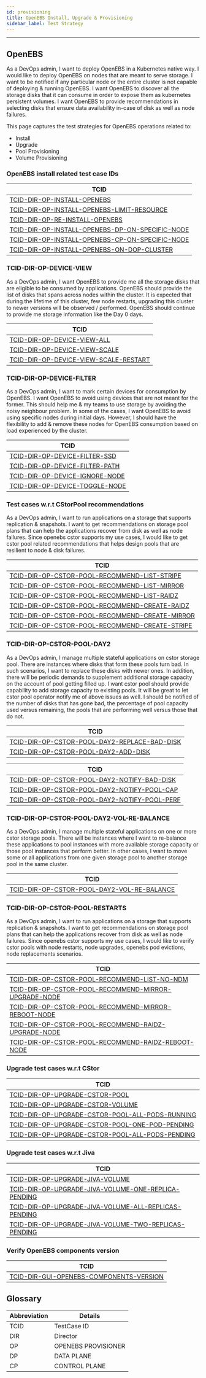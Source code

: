 ```yaml
---
id: provisioning
title: OpenEBS Install, Upgrade & Provisioning
sidebar_label: Test Strategy
---
```

------

## OpenEBS
As a DevOps admin, I want to deploy OpenEBS in a Kubernetes native way. I would like to deploy OpenEBS on nodes that are meant to serve storage. I want to be notified if any particular node or the entire cluster is not capable of deploying & running OpenEBS. I want OpenEBS to discover all the storage disks that it can consume in order to expose them as kubernetes persistent volumes. I want OpenEBS to provide recommendations in selecting disks that ensure data availability in-case of disk as well as node failures.

This page captures the test strategies for OpenEBS operations related to:
- Install
- Upgrade
- Pool Provisioning
- Volume Provisioning 


### OpenEBS install related test case IDs

| TCID                                                                                      |
| ----------------------------------------------------------------------------------------  |
| [TCID-DIR-OP-INSTALL-OPENEBS](TCID-DIR-OP-INSTALL-OPENEBS)                                |
| [TCID-DIR-OP-INSTALL-OPENEBS-LIMIT-RESOURCE](TCID-DIR-OP-INSTALL-OPENEBS-LIMIT-RESOURCE)  |
| [TCID-DIR-OP-RE-INSTALL-OPENEBS](TCID-DIR-OP-RE-INSTALL-OPENEBS)                          |
| [TCID-DIR-OP-INSTALL-OPENEBS-DP-ON-SPECIFIC-NODE](TCID-DIR-OP-INSTALL-OPENEBS-DP-ON-SPECIFIC-NODE)|
| [TCID-DIR-OP-INSTALL-OPENEBS-CP-ON-SPECIFIC-NODE](TCID-DIR-OP-INSTALL-OPENEBS-CP-ON-SPECIFIC-NODE)|
| [TCID-DIR-OP-INSTALL-OPENEBS-ON-DOP-CLUSTER](TCID-DIR-OP-INSTALL-OPENEBS-ON-DOP-CLUSTER)  |


###  TCID-DIR-OP-DEVICE-VIEW
As a DevOps admin, I want OpenEBS to provide me all the storage disks that are eligible to be consumed by applications. OpenEBS should provide the list of disks that spans across nodes within the cluster. It is expected that during the lifetime of this cluster, few node restarts, upgrading this cluster to newer versions will be observed / performed. OpenEBS should continue to provide me storage information like the Day 0 days.

| TCID                                                                          |
| ------------------------------------------------------------------------------|
| [TCID-DIR-OP-DEVICE-VIEW-ALL](TCID-DIR-OP-DEVICE-VIEW-ALL)                    |
| [TCID-DIR-OP-DEVICE-VIEW-SCALE](TCID-DIR-OP-DEVICE-VIEW-SCALE)                |
| [TCID-DIR-OP-DEVICE-VIEW-SCALE-RESTART](TCID-DIR-OP-DEVICE-VIEW-SCALE-RESTART)|

### TCID-DIR-OP-DEVICE-FILTER
As a DevOps admin, I want to mark certain devices for consumption by OpenEBS. I want OpenEBS to avoid using devices that are not meant for the former. This should help me & my teams to use storage by avoiding the noisy neighbour problem. In some of the cases, I want OpenEBS to avoid using specific nodes during initial days. However, I should have the flexibility to add & remove these nodes for OpenEBS consumption based on load experienced by the cluster.

| TCID                                                                   |
| ---------------------------------------------------------------------- |
| [TCID-DIR-OP-DEVICE-FILTER-SSD](TCID-DIR-OP-DEVICE-FILTER-SSD)         |
| [TCID-DIR-OP-DEVICE-FILTER-PATH](TCID-DIR-OP-DEVICE-FILTER-PATH)       |
| [TCID-DIR-OP-DEVICE-IGNORE-NODE](TCID-DIR-OP-DEVICE-IGNORE-NODE)       |
| [TCID-DIR-OP-DEVICE-TOGGLE-NODE](TCID-DIR-OP-DEVICE-TOGGLE-NODE)       |


### Test cases w.r.t CStorPool recommendations
As a DevOps admin, I want to run applications on a storage that supports replication & snapshots. I want to get recommendations on storage pool plans that can help the applications recover from disk as well as node failures. Since openebs cstor supports my use cases, I would like to get cstor pool related recommendations that helps design pools that are resilient to node & disk failures.

| TCID                                                                                       |
| ------------------------------------------------------------------------------------------ |
|[TCID-DIR-OP-CSTOR-POOL-RECOMMEND-LIST-STRIPE](TCID-DIR-OP-CSTOR-POOL-RECOMMEND-LIST-STRIPE)|
|[TCID-DIR-OP-CSTOR-POOL-RECOMMEND-LIST-MIRROR](TCID-DIR-OP-CSTOR-POOL-RECOMMEND-LIST-MIRROR)|
|[TCID-DIR-OP-CSTOR-POOL-RECOMMEND-LIST-RAIDZ](TCID-DIR-OP-CSTOR-POOL-RECOMMEND-LIST-RAIDZ)|
|[TCID-DIR-OP-CSTOR-POOL-RECOMMEND-CREATE-RAIDZ](TCID-DIR-OP-CSTOR-POOL-RECOMMEND-CREATE-RAIDZ)|
|[TCID-DIR-OP-CSTOR-POOL-RECOMMEND-CREATE-MIRROR](TCID-DIR-OP-CSTOR-POOL-RECOMMEND-CREATE-MIRROR)|
|[TCID-DIR-OP-CSTOR-POOL-RECOMMEND-CREATE-STRIPE](TCID-DIR-OP-CSTOR-POOL-RECOMMEND-CREATE-STRIPE)|

### TCID-DIR-OP-CSTOR-POOL-DAY2 
As a DevOps admin, I manage multiple stateful applications on cstor storage pool. There are instances where disks that form these pools turn bad. In such scenarios, I want to replace these disks with newer ones. In addition, there will be periodic demands to supplement additional storage capacity on the account of pool getting filled up. I want cstor pool should provide capability to add storage capacity to existing pools. It will be great to let cstor pool operator notify me of above issues as well. I should be notified of the number of disks that has gone bad, the percentage of pool capacity used versus remaining, the pools that are performing well versus those that do not.

| TCID                                                                                       |
| ------------------------------------------------------------------------------------------ |
|[TCID-DIR-OP-CSTOR-POOL-DAY2-REPLACE-BAD-DISK](TCID-DIR-OP-CSTOR-POOL-DAY2-REPLACE-BAD-DISK)|
|[TCID-DIR-OP-CSTOR-POOL-DAY2-ADD-DISK](TCID-DIR-OP-CSTOR-POOL-DAY2-ADD-DISK)                |


| TCID                                                                                       |
| ------------------------------------------------------------------------------------------ |
|[TCID-DIR-OP-CSTOR-POOL-DAY2-NOTIFY-BAD-DISK](TCID-DIR-OP-CSTOR-POOL-DAY2-NOTIFY-BAD-DISK)  |
|[TCID-DIR-OP-CSTOR-POOL-DAY2-NOTIFY-POOL-CAP](TCID-DIR-OP-CSTOR-POOL-DAY2-NOTIFY-POOL-CAP)  |
|[TCID-DIR-OP-CSTOR-POOL-DAY2-NOTIFY-POOL-PERF](TCID-DIR-OP-CSTOR-POOL-DAY2-NOTIFY-POOL-PERF)|


### TCID-DIR-OP-CSTOR-POOL-DAY2-VOL-RE-BALANCE
As a DevOps admin, I manage multiple stateful applications on one or more cstor storage pools. There will be instances where I want to re-balance these applications to pool instances with more available storage capacity or those pool instances that perform better. In other cases, I want to move some or all applications from one given storage pool to another storage pool in the same cluster.

| TCID                                                                                       |
| ------------------------------------------------------------------------------------------ |
|[TCID-DIR-OP-CSTOR-POOL-DAY2-VOL-RE-BALANCE](TCID-DIR-OP-CSTOR-POOL-DAY2-VOL-RE-BALANCE)    |


### TCID-DIR-OP-CSTOR-POOL-RESTARTS 
As a DevOps admin, I want to run applications on a storage that supports replication & snapshots. I want to get recommendations on storage pool plans that can help the applications recover from disk as well as node failures. Since openebs cstor supports my use cases, I would like to verify cstor pools with node restarts, node upgrades, openebs pod evictions, node replacements scenarios.


| TCID                                                                                       |
| ------------------------------------------------------------------------------------------ |
|[TCID-DIR-OP-CSTOR-POOL-RECOMMEND-LIST-NO-NDM](TCID-DIR-OP-CSTOR-POOL-RECOMMEND-LIST-NO-NDM)|
|[TCID-DIR-OP-CSTOR-POOL-RECOMMEND-MIRROR-UPGRADE-NODE](TCID-DIR-OP-CSTOR-POOL-RECOMMEND-MIRROR-UPGRADE-NODE)    |
|[TCID-DIR-OP-CSTOR-POOL-RECOMMEND-MIRROR-REBOOT-NODE](TCID-DIR-OP-CSTOR-POOL-RECOMMEND-MIRROR-REBOOT-NODE)      |
|[TCID-DIR-OP-CSTOR-POOL-RECOMMEND-RAIDZ-UPGRADE-NODE](TCID-DIR-OP-CSTOR-POOL-RECOMMEND-RAIDZ-UPGRADE-NODE)      |
|[TCID-DIR-OP-CSTOR-POOL-RECOMMEND-RAIDZ-REBOOT-NODE](TCID-DIR-OP-CSTOR-POOL-RECOMMEND-RAIDZ-REBOOT-NODE)        |


### Upgrade test cases w.r.t CStor

| TCID                                                                                       |
| ------------------------------------------------------------------------------------------ |
| [TCID-DIR-OP-UPGRADE-CSTOR-POOL](TCID-DIR-OP-UPGRADE-CSTOR-POOL)                           |
| [TCID-DIR-OP-UPGRADE-CSTOR-VOLUME](TCID-DIR-OP-UPGRADE-CSTOR-VOLUME)                       |
| [TCID-DIR-OP-UPGRADE-CSTOR-POOL-ALL-PODS-RUNNING](TCID-DIR-OP-UPGRADE-CSTOR-POOL-ALL-PODS-RUNNING)|
| [TCID-DIR-OP-UPGRADE-CSTOR-POOL-ONE-POD-PENDING](TCID-DIR-OP-UPGRADE-CSTOR-POOL-ONE-POD-PENDING)|
| [TCID-DIR-OP-UPGRADE-CSTOR-POOL-ALL-PODS-PENDING](TCID-DIR-OP-UPGRADE-CSTOR-POOL-ALL-PODS-PENDING)|


### Upgrade test cases w.r.t Jiva

| TCID                                                                                       |
| ------------------------------------------------------------------------------------------ |
| [TCID-DIR-OP-UPGRADE-JIVA-VOLUME](TCID-DIR-OP-UPGRADE-JIVA-VOLUME)                         |
| [TCID-DIR-OP-UPGRADE-JIVA-VOLUME-ONE-REPLICA-PENDING](TCID-DIR-OP-UPGRADE-JIVA-VOLUME-ONE-REPLICA-PENDING)|
| [TCID-DIR-OP-UPGRADE-JIVA-VOLUME-ALL-REPLICAS-PENDING](TCID-DIR-OP-UPGRADE-JIVA-VOLUME-ALL-REPLICAS-PENDING)|
| [TCID-DIR-OP-UPGRADE-JIVA-VOLUME-TWO-REPLICAS-PENDING](TCID-DIR-OP-UPGRADE-JIVA-VOLUME-TWO-REPLICAS-PENDING)|


### Verify OpenEBS components version

| TCID                                                                                       |
| ------------------------------------------------------------------------------------------ |
| [TCID-DIR-GUI-OPENEBS-COMPONENTS-VERSION](TCID-DIR-GUI-OPENEBS-COMPONENTS-VERSION)         |                |

## Glossary

| Abbreviation     | Details                           |
| ---------------- | --------------------------------- |
| TCID             | TestCase ID                       |
| DIR              | Director                          |
| OP               | OPENEBS PROVISIONER               |
| DP               | DATA PLANE                        |
| CP               | CONTROL PLANE                     |